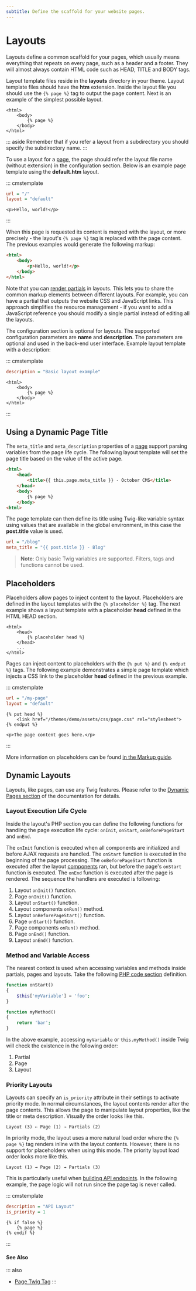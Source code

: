 ```yaml
---
subtitle: Define the scaffold for your website pages.
---
```

# Layouts

Layouts define a common scaffold for your pages, which usually means everything that repeats on every page, such as a header and a footer. They will almost always contain HTML code such as HEAD, TITLE and BODY tags.

Layout template files reside in the **layouts** directory in your theme. Layout template files should have the **htm** extension. Inside the layout file you should use the `{% page %}` tag to output the page content. Next is an example of the simplest possible layout.

```twig
<html>
    <body>
        {% page %}
    </body>
</html>
```

::: aside
Remember that if you refer a layout from a subdirectory you should specify the subdirectory name.
:::

To use a layout for a [page](./pages.md), the page should refer the layout file name (without extension) in the configuration section. Below is an example page template using the **default.htm** layout.

::: cmstemplate
```ini
url = "/"
layout = "default"
```
```twig
<p>Hello, world!</p>
```
:::

When this page is requested its content is merged with the layout, or more precisely - the layout's `{% page %}` tag is replaced with the page content. The previous examples would generate the following markup:

```html
<html>
    <body>
        <p>Hello, world!</p>
    </body>
</html>
```

Note that you can [render partials](./partials.md) in layouts. This lets you to share the common markup elements between different layouts. For example, you can have a partial that outputs the website CSS and JavaScript links. This approach simplifies the resource management - if you want to add a JavaScript reference you should modify a single partial instead of editing all the layouts.

The configuration section is optional for layouts. The supported configuration parameters are **name** and **description**. The parameters are optional and used in the back-end user interface. Example layout template with a description:

::: cmstemplate
```ini
description = "Basic layout example"
```
```twig
<html>
    <body>
        {% page %}
    </body>
</html>
```
:::

## Using a Dynamic Page Title

The `meta_title` and `meta_description` properties of a [page](pages.md) support parsing variables from the page life cycle. The following layout template will set the page title based on the value of the active page.

```html
<html>
    <head>
        <title>{{ this.page.meta_title }} - October CMS</title>
    </head>
    <body>
        {% page %}
    </body>
<html>
```

The page template can then define its title using Twig-like variable syntax using values that are available in the global environment, in this case the **post.title** value is used.

```ini
url = "/blog"
meta_title = "{{ post.title }} - Blog"
```

> **Note**: Only basic Twig variables are supported. Filters, tags and functions cannot be used.

## Placeholders

Placeholders allow pages to inject content to the layout. Placeholders are defined in the layout templates with the `{% placeholder %}` tag. The next example shows a layout template with a placeholder **head** defined in the HTML HEAD section.

```twig
<html>
    <head>
        {% placeholder head %}
    </head>
    ...
</html>
```

Pages can inject content to placeholders with the `{% put %}` and `{% endput %}` tags. The following example demonstrates a simple page template which injects a CSS link to the placeholder **head** defined in the previous example.

::: cmstemplate
```ini
url = "/my-page"
layout = "default"
```
```twig
{% put head %}
    <link href="/themes/demo/assets/css/page.css" rel="stylesheet">
{% endput %}

<p>The page content goes here.</p>
```
:::

More information on placeholders can be found [in the Markup guide](../markup/tag-placeholder.md).

## Dynamic Layouts

Layouts, like pages, can use any Twig features. Please refer to the [Dynamic Pages section](pages.md) of the documentation for details.

### Layout Execution Life Cycle

Inside the layout's PHP section you can define the following functions for handling the page execution life cycle: `onInit`, `onStart`, `onBeforePageStart` and `onEnd`.

The `onInit` function is executed when all components are initialized and before AJAX requests are handled. The `onStart` function is executed in the beginning of the page processing. The `onBeforePageStart` function is executed after the layout [components](./components.md) ran, but before the page's `onStart` function is executed. The `onEnd` function is executed after the page is rendered. The sequence the handlers are executed is following:

1. Layout `onInit()` function.
1. Page `onInit()` function.
1. Layout `onStart()` function.
1. Layout components `onRun()` method.
1. Layout `onBeforePageStart()` function.
1. Page `onStart()` function.
1. Page components `onRun()` method.
1. Page `onEnd()` function.
1. Layout `onEnd()` function.

### Method and Variable Access

The nearest context is used when accessing variables and methods inside partials, pages and layouts. Take the following [PHP code section](./themes.md) definition.

```php
function onStart()
{
    $this['myVariable'] = 'foo';
}

function myMethod()
{
    return 'bar';
}
```

In the above example, accessing `myVariable` or `this.myMethod()` inside Twig will check the existence in the following order:

1. Partial
1. Page
1. Layout

### Priority Layouts

Layouts can specify an `is_priority` attribute in their settings to activate priority mode. In normal circumstances, the layout contents render after the page contents. This allows the page to manipulate layout properties, like the title or meta description. Visually the order looks like this.

```text
Layout (3) ← Page (1) → Partials (2)
```

In priority mode, the layout uses a more natural load order where the `{% page %}` tag renders inline with the layout contents. However, there is no support for placeholders when using this mode. The priority layout load order looks more like this.

```text
Layout (1) → Page (2) → Partials (3)
```

This is particularly useful when [building API endpoints](../resources/building-apis.md). In the following example, the page logic will not run since the page tag is never called.

::: cmstemplate
```ini
description = "API Layout"
is_priority = 1
```
```twig
{% if false %}
    {% page %}
{% endif %}
```
:::

#### See Also

::: also
* [Page Twig Tag](../../markup/tag/page.md)
:::
